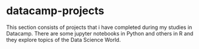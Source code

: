 # datacamp-projects
This section consists of projects that i have completed during my studies in Datacamp. There are some jupyter
notebooks in Python and others in R  and they explore topics of the Data Science World.
